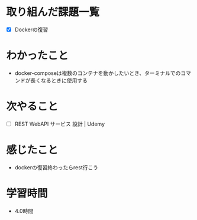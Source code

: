 # 取り組んだ課題一覧

- [x] Dockerの復習

# わかったこと

- docker-composeは複数のコンテナを動かしたいとき、ターミナルでのコマンドが長くなるときに使用する

# 次やること

- [ ] REST WebAPI サービス 設計 | Udemy

# 感じたこと

- dockerの復習終わったらrest行こう

# 学習時間

- 4.0時間